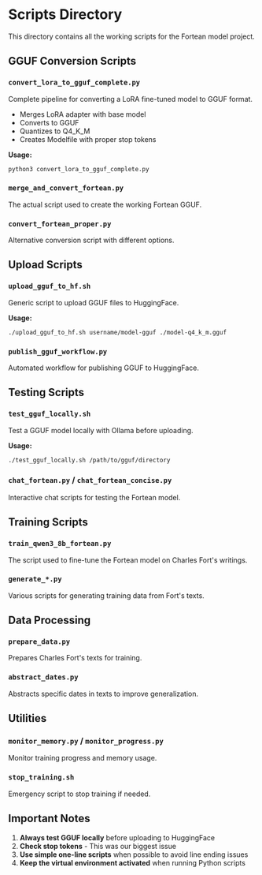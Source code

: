 # Scripts Directory

This directory contains all the working scripts for the Fortean model project.

## GGUF Conversion Scripts

### `convert_lora_to_gguf_complete.py`
Complete pipeline for converting a LoRA fine-tuned model to GGUF format.
- Merges LoRA adapter with base model
- Converts to GGUF
- Quantizes to Q4_K_M
- Creates Modelfile with proper stop tokens

**Usage:**
```bash
python3 convert_lora_to_gguf_complete.py
```

### `merge_and_convert_fortean.py`
The actual script used to create the working Fortean GGUF.

### `convert_fortean_proper.py`
Alternative conversion script with different options.

## Upload Scripts

### `upload_gguf_to_hf.sh`
Generic script to upload GGUF files to HuggingFace.

**Usage:**
```bash
./upload_gguf_to_hf.sh username/model-gguf ./model-q4_k_m.gguf
```

### `publish_gguf_workflow.py`
Automated workflow for publishing GGUF to HuggingFace.

## Testing Scripts

### `test_gguf_locally.sh`
Test a GGUF model locally with Ollama before uploading.

**Usage:**
```bash
./test_gguf_locally.sh /path/to/gguf/directory
```

### `chat_fortean.py` / `chat_fortean_concise.py`
Interactive chat scripts for testing the Fortean model.

## Training Scripts

### `train_qwen3_8b_fortean.py`
The script used to fine-tune the Fortean model on Charles Fort's writings.

### `generate_*.py`
Various scripts for generating training data from Fort's texts.

## Data Processing

### `prepare_data.py`
Prepares Charles Fort's texts for training.

### `abstract_dates.py`
Abstracts specific dates in texts to improve generalization.

## Utilities

### `monitor_memory.py` / `monitor_progress.py`
Monitor training progress and memory usage.

### `stop_training.sh`
Emergency script to stop training if needed.

## Important Notes

1. **Always test GGUF locally** before uploading to HuggingFace
2. **Check stop tokens** - This was our biggest issue
3. **Use simple one-line scripts** when possible to avoid line ending issues
4. **Keep the virtual environment activated** when running Python scripts